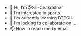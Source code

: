 - 👋 Hi, I’m @Sri-Chakradhar
- 👀 I’m interested in sports
- 🌱 I’m currently learning BTECH
- 💞️ I’m looking to collaborate on ...
- 📫 How to reach me by email

<!---
Sri-Chakradhar/Sri-Chakradhar is a ✨ special ✨ repository because its `README.md` (this file) appears on your GitHub profile.
You can click the Preview link to take a look at your changes.
--->
